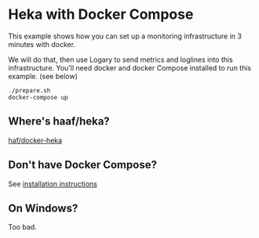 # Heka with Docker Compose

This example shows how you can set up a monitoring infrastructure in 3 minutes
with docker.

We will do that, then use Logary to send metrics and loglines into this
infrastructure. You'll need docker and docker Compose installed to run this
example. (see below)

```
./prepare.sh
docker-compose up
```

## Where's haaf/heka?

[haf/docker-heka](https://github.com/haf/docker-heka/blob/master/Dockerfile)

## Don't have Docker Compose?

See [installation instructions](https://docs.docker.com/compose/)

## On Windows?

Too bad.